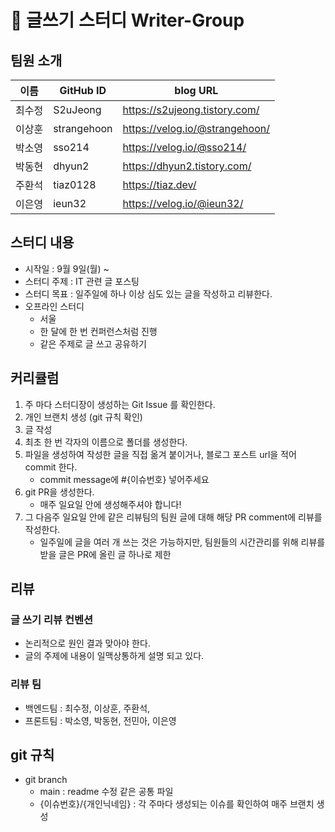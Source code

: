 # 📝 글쓰기 스터디 Writer-Group

## 팀원 소개

| 이름   | GitHub ID   | blog URL                        |
| ------ | ----------- | ------------------------------- |
| 최수정 | S2uJeong    | https://s2ujeong.tistory.com/   |
| 이상훈 | strangehoon | https://velog.io/@strangehoon/  |
| 박소영 | sso214      | https://velog.io/@sso214/       |
| 박동현 | dhyun2      | https://dhyun2.tistory.com/     |
| 주환석 | tiaz0128    | https://tiaz.dev/               |
| 이은영 | ieun32      | https://velog.io/@ieun32/      |

## 스터디 내용

- 시작일 : 9월 9일(월) ~ 
- 스터디 주제 : IT 관련 글 포스팅
- 스터디 목표 : 일주일에 하나 이상 심도 있는 글을 작성하고 리뷰한다.
- 오프라인 스터디 
  - 서울
  - 한 달에 한 번 컨퍼런스처럼 진행
  - 같은 주제로 글 쓰고 공유하기

## 커리큘럼

1. 주 마다 스터디장이 생성하는 Git Issue 를 확인한다.
2. 개인 브랜치 생성  (git 규칙 확인)
3. 글 작성
4. 최초 한 번 각자의 이름으로 폴더를 생성한다. 
5. 파일을 생성하여 작성한 글을 직접 옮겨 붙이거나, 블로그 포스트 url을 적어 commit 한다.
   - commit message에 #{이슈번호} 넣어주세요
6. git PR을 생성한다. 
   - 매주 일요일 안에 생성해주셔야 합니다!
7. 그 다음주 일요일 안에 같은 리뷰팀의 팀원 글에 대해 해당 PR comment에 리뷰를 작성한다.
   - 일주일에 글을 여러 개 쓰는 것은 가능하지만, 팀원들의 시간관리를 위해 리뷰를 받을 글은 PR에 올린 글 하나로 제한 

## 리뷰 

### 글 쓰기 리뷰 컨벤션 

- 논리적으로 원인 결과 맞아야 한다.
- 글의 주제에 내용이 일맥상통하게 설명 되고 있다. 

### 리뷰 팀

- 백엔드팀 : 최수정, 이상훈, 주환석,
- 프론트팀 : 박소영, 박동현, 전민아, 이은영

## git 규칙

- git branch 
  - main : readme 수정 같은 공통 파일
  - {이슈번호}/{개인닉네임} : 각 주마다 생성되는 이슈를 확인하여 매주 브랜치 생성 
